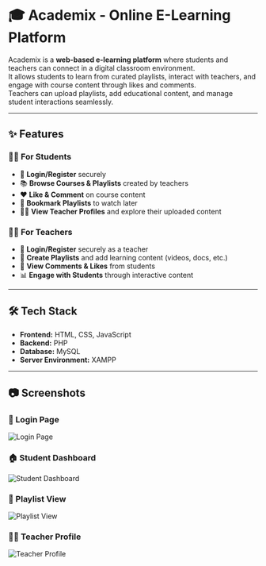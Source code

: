# 🎓 Academix - Online E-Learning Platform

Academix is a **web-based e-learning platform** where students and teachers can connect in a digital classroom environment.  
It allows students to learn from curated playlists, interact with teachers, and engage with course content through likes and comments.  
Teachers can upload playlists, add educational content, and manage student interactions seamlessly.

---

## ✨ Features

### 👩‍🎓 For Students
- 🔑 **Login/Register** securely  
- 📚 **Browse Courses & Playlists** created by teachers  
- ❤️ **Like & Comment** on course content  
- 📌 **Bookmark Playlists** to watch later  
- 👨‍🏫 **View Teacher Profiles** and explore their uploaded content  

### 👨‍🏫 For Teachers
- 🔑 **Login/Register** securely as a teacher  
- 📂 **Create Playlists** and add learning content (videos, docs, etc.)  
- 💬 **View Comments & Likes** from students  
- 📊 **Engage with Students** through interactive content  

---

## 🛠️ Tech Stack
- **Frontend:** HTML, CSS, JavaScript  
- **Backend:** PHP  
- **Database:** MySQL  
- **Server Environment:** XAMPP  

---
## 📷 Screenshots

### 🔑 Login Page
![Login Page](screenshots/login.png)

### 🏠 Student Dashboard
![Student Dashboard](screenshots/dashboard.png)

### 🎥 Playlist View
![Playlist View](screenshots/playlist.png)

### 👨‍🏫 Teacher Profile
![Teacher Profile](screenshots/teacher.png)


